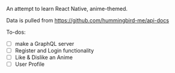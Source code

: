 An attempt to learn React Native, anime-themed.

Data is pulled from https://github.com/hummingbird-me/api-docs

To-dos:
- [ ] make a GraphQL server
- [ ] Register and Login functionality
- [ ] Like & Dislike an Anime
- [ ] User Profile

